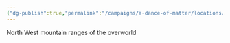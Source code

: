 ```yaml
---
{"dg-publish":true,"permalink":"/campaigns/a-dance-of-matter/locations/winterhaven/"}
---
```


North West mountain ranges of the overworld